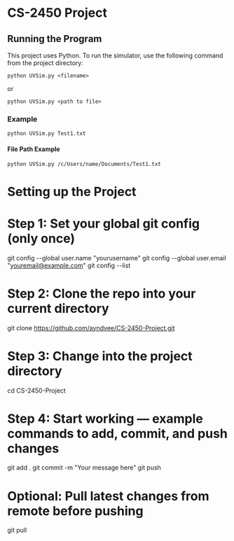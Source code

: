 # CS-2450 Project

## Running the Program

This project uses Python. To run the simulator, use the following command from the project directory:

```
python UVSim.py <filename>
```

or

```
python UVSim.py <path to file>
```

### Example
```
python UVSim.py Test1.txt
```

#### File Path Example
```
python UVSim.py /c/Users/name/Documents/Test1.txt
```

# Setting up the Project

# Step 1: Set your global git config (only once)
git config --global user.name "yourusername"
git config --global user.email "youremail@example.com"
git config --list

# Step 2: Clone the repo into your current directory
git clone https://github.com/ayndvee/CS-2450-Project.git

# Step 3: Change into the project directory
cd CS-2450-Project

# Step 4: Start working — example commands to add, commit, and push changes
git add .
git commit -m "Your message here"
git push

# Optional: Pull latest changes from remote before pushing
git pull